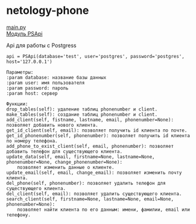 # netology-phone
[main.py](https://github.com/bag2000/netology-phone/blob/main/main.py)  
[Модуль PSApi](https://github.com/bag2000/netology-phone/blob/main/psapi.py)  
  
Api для работы с Postgress  
  
    api = PSApi(database='test', user='postgres', password='postgres', host='127.0.0.1')  
  
    Параметры:  
    :param database: название базы данных  
    :param user: имя пользователя  
    :param password: пароль  
    :param host: сервер  
  
    Функции:  
    drop_tables(self): удаление таблиц phonenumber и client.  
    make_tables(self): создание таблиц phonenumber и client.  
    add_client(self, fistname, lastname, email, phonenumber=None): позволяет добавить нового клиента.  
    get_id_client(self, email): позволяет получить id клиента по почте.  
    get_id_phonenumber(self, phonenumber): позволяет получить id клиента по номеру телефона.  
    add_phone_to_exist_client(self, email, phonenumber): позволяет добавить телефон для существующего клиента.  
    update_data(self, email, firstname=None, lastname=None, phonenumber=None, change_phonenumber=None):  
        позволяет изменить данные о клиенте.  
    update_email(self, email, change_email): позволяет изменить почту клиента.  
    del_phone(self, phonenumber): позволяет удалить телефон для существующего клиента.  
    del_client(self, email): позволяет удалить существующего клиента.  
    search_client(self, firstname=None, lastname=None, email=None, phonenumber=None):  
        позволяет найти клиента по его данным: имени, фамилии, email или телефону.  
